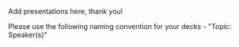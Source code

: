 Add presentations here, thank you!

Please use the following naming convention for your decks - "Topic: Speaker(s)"
